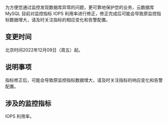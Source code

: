为方便您通过监控发现数据库异常的问题，更可靠地保护您的业务，云数据库 MySQL 目前对监控指标 IOPS 利用率进行修正，修正完成后可能会导致原监控指标数据增大，请及时关注指标的相应变化和告警配置。

## 变更时间
北京时间2022年12月09日（周五）起。

## 说明事项
指标修正后，可能会导致原监控指标数据增大，请及时关注指标的响应变化和告警配置。

## 涉及的监控指标
IOPS 利用率。
